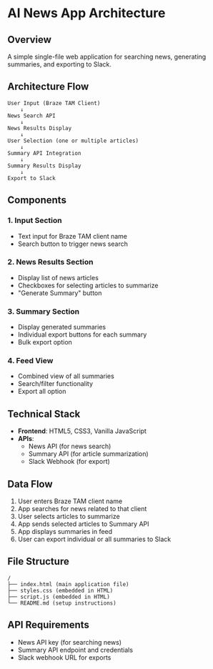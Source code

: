 # AI News App Architecture

## Overview
A simple single-file web application for searching news, generating summaries, and exporting to Slack.

## Architecture Flow

```
User Input (Braze TAM Client) 
    ↓
News Search API
    ↓
News Results Display
    ↓
User Selection (one or multiple articles)
    ↓
Summary API Integration
    ↓
Summary Results Display
    ↓
Export to Slack
```

## Components

### 1. Input Section
- Text input for Braze TAM client name
- Search button to trigger news search

### 2. News Results Section
- Display list of news articles
- Checkboxes for selecting articles to summarize
- "Generate Summary" button

### 3. Summary Section
- Display generated summaries
- Individual export buttons for each summary
- Bulk export option

### 4. Feed View
- Combined view of all summaries
- Search/filter functionality
- Export all option

## Technical Stack
- **Frontend**: HTML5, CSS3, Vanilla JavaScript
- **APIs**: 
  - News API (for news search)
  - Summary API (for article summarization)
  - Slack Webhook (for export)

## Data Flow
1. User enters Braze TAM client name
2. App searches for news related to that client
3. User selects articles to summarize
4. App sends selected articles to Summary API
5. App displays summaries in feed
6. User can export individual or all summaries to Slack

## File Structure
```
/
├── index.html (main application file)
├── styles.css (embedded in HTML)
├── script.js (embedded in HTML)
└── README.md (setup instructions)
```

## API Requirements
- News API key (for searching news)
- Summary API endpoint and credentials
- Slack webhook URL for exports
